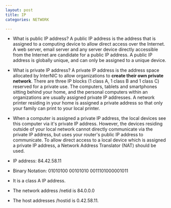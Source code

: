 ```yaml
---
layout: post
title: IP
categories: NETWORK

---
```



* What is public IP address?
A public IP address is the address that is assigned to a computing device to allow direct access over the Internet.
A web server, email server and any server device directly accessible from the Internet are candidate for a public IP address. 
A public IP address is globally unique, and can only be assigned to a unique device.

* What is private IP address?
A private IP address is the address space allocated by InterNIC to allow organizations to **create their own private network**. 
There are three IP blocks (1 class A, 1 class B and 1 class C) reserved for a private use. 
The computers, tablets and smartphones sitting behind your home, and the personal computers within an organizations are usually assigned private IP addresses.
A network printer residing in your home is assigned a private address so that only your family can print to your local printer.

* When a computer is assigned a private IP address, the local devices see this computer via it's private IP address. 
However, the devices residing outside of your local network cannot directly communicate via the private IP address, but uses your router's public IP address to communicate. 
To allow direct access to a local device which is assigned a private IP address, a Network Address Translator (NAT) should be used.


* IP address: 84.42.58.11
* Binary Notation: 01010100 00101010 0011101000001011
* It is a class A IP address.
* The network address /netid is 84.0.0.0
* The host addresses /hostid is 0.42.58.11.
